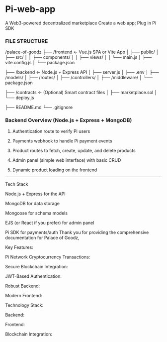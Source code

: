 # Pi-web-app
A Web3-powered decentralized marketplace
Create a web app; Plug in Pi SDK
### FILE STRUCTURE ###

/palace-of-goodz
├── /frontend            ← Vue.js SPA or Vite App
│   ├── public/
│   ├── src/
│   │   ├── components/
│   │   ├── views/
│   │   └── main.js
│   ├── vite.config.js
│   └── package.json

├── /backend             ← Node.js + Express API
│   ├── server.js
│   ├── .env
│   ├── /models/
│   ├── /routes/
│   ├── /controllers/
│   ├── /middleware/
│   └── package.json

├── /contracts           ← (Optional) Smart contract files
│   ├── marketplace.sol
│   └── deploy.js

├── README.md
└── .gitignore

### Backend Overview (Node.js + Express + MongoDB) ###

1. Authentication route to verify Pi users


2. Payments webhook to handle Pi payment events


3. Product routes to fetch, create, update, and delete products


4. Admin panel (simple web interface) with basic CRUD


5. Dynamic product loading on the frontend




---

Tech Stack

Node.js + Express for the API

MongoDB for data storage

Mongoose for schema models

EJS (or React if you prefer) for admin panel

Pi SDK for payments/auth
Thank you for providing the comprehensive documentation for Palace of Goodz,    

Key Features:

Pi Network Cryptocurrency Transactions:  

Secure Blockchain Integration:  

JWT-Based Authentication:  

Robust Backend:  

Modern Frontend:  


Technology Stack:

Backend:  

Frontend:  

Blockchain Integration:  
